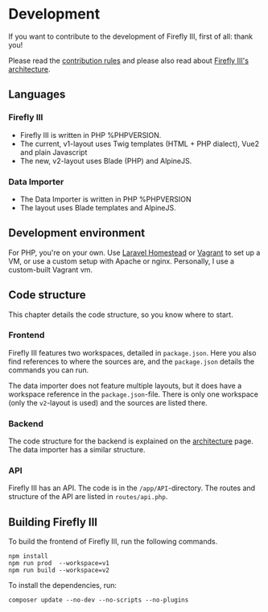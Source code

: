 # Development

If you want to contribute to the development of Firefly III, first of all: thank you!

Please read the [contribution rules](../../explanation/support.md) and please also read about [Firefly III's architecture](../../explanation/more-information/architecture.md).

## Languages

### Firefly III

- Firefly III is written in PHP %PHPVERSION.
- The current, v1-layout uses Twig templates (HTML + PHP dialect), Vue2 and plain Javascript
- The new, v2-layout uses Blade (PHP) and AlpineJS.

### Data Importer

- The Data Importer is written in PHP %PHPVERSION
- The layout uses Blade templates and AlpineJS.

## Development environment

For PHP, you're on your own. Use [Laravel Homestead](https://laravel.com/docs/11.x/homestead) or [Vagrant](https://www.vagrantup.com/) to set up a VM, or use a custom setup with Apache or nginx. Personally, I use a custom-built Vagrant vm.

## Code structure

This chapter details the code structure, so you know where to start.

### Frontend

Firefly III features two workspaces, detailed in `package.json`. Here you also find references to where the sources are, and the `package.json` details the commands you can run.

The data importer does not feature multiple layouts, but it does have a workspace reference in the `package.json`-file. There is only one workspace (only the `v2`-layout is used) and the sources are listed there. 

### Backend

The code structure for the backend is explained on the [architecture](../../explanation/more-information/architecture.md) page. The data importer has a similar structure. 

### API

Firefly III has an API. The code is in the `/app/API`-directory. The routes and structure of the API are listed in `routes/api.php`. 

## Building Firefly III

To build the frontend of Firefly III, run the following commands.

```text
npm install
npm run prod  --workspace=v1
npm run build --workspace=v2
```

To install the dependencies, run:

```text
composer update --no-dev --no-scripts --no-plugins
```
